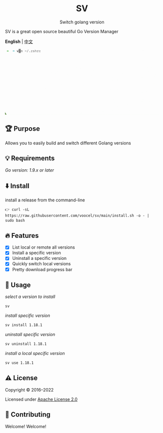 <p align="center" style="color: red">
    <h1 align="center">SV</h1>
    <p align="center">Switch golang version</p>
</p>

SV is a great open source beautiful Go Version Manager

**English** | [中文](./README.zh-CN.md)

![Example](./sv1.gif)

## 🏆 Purpose
Allows you to easily build and switch different Golang versions

## 💡 Requirements
*Go version: 1.9.x or later*

## ⬇️️ Install
install a release from the command-line
```
👉 curl -sL https://raw.githubusercontent.com/voocel/sv/main/install.sh -o - | sudo bash
```

## 🔥 Features
* [x] List local or remote all versions
* [x] Install a specific version
* [x] Uninstall a specific version
* [x] Quickly switch local versions
* [x] Pretty download progress bar

## 🌲 Usage
*select a version to install*
```bash
sv
```
*install specific version*
```bash
sv install 1.18.1
```
*uninstall specific version*
```bash
sv uninstall 1.18.1
```
*install a local specific version*
```bash
sv use 1.18.1
```

## ⚠️ License

Copyright © 2016–2022

Licensed under [Apache License 2.0](/LICENSE)

## 🙋 Contributing

Welcome! Welcome!